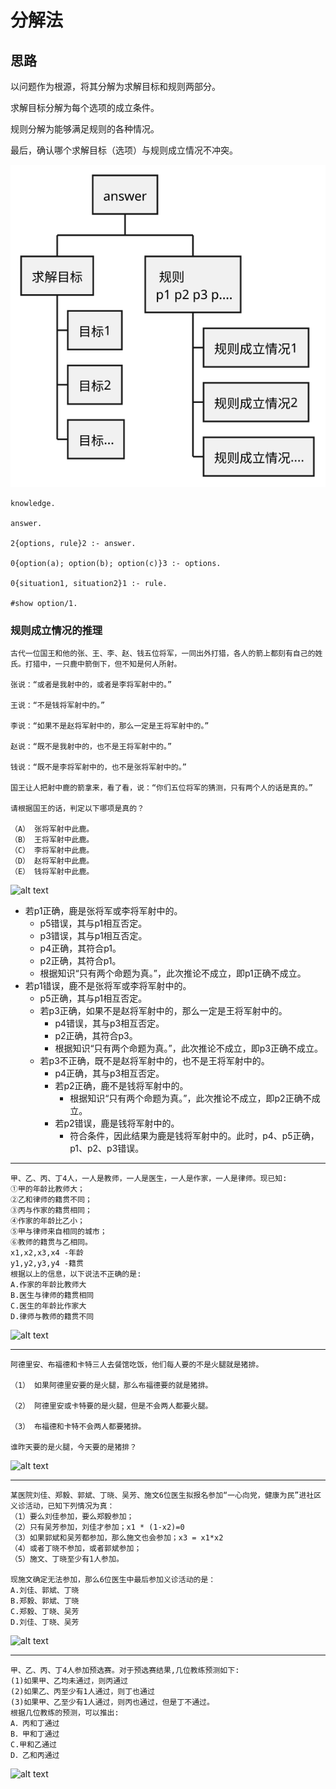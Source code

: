 # 分解法
## 思路
<!-- answer分解为每个选项的条件，选项条件成立时，判断是否满足题目的规则限制 -->

<!-- answer(B) -> conclusion & rule

rule -> answer sets * 4

![alt text](assets/decomposition/image.png)

---

a ham yes & pork tod -> whether rules satisfied 

if answer a then aa

aa: if conclusion then rule  -->

以问题作为根源，将其分解为求解目标和规则两部分。

求解目标分解为每个选项的成立条件。

规则分解为能够满足规则的各种情况。

最后，确认哪个求解目标（选项）与规则成立情况不冲突。

![alt text](<../../../uml/platform-design/cases/case-analysis/decomposition/decomposition-cases-diagram/goal and rules.svg>)

```
knowledge.

answer.

2{options, rule}2 :- answer.

0{option(a); option(b); option(c)}3 :- options.

0{situation1, situation2}1 :- rule.

#show option/1.
```

<!-- ---

what if definition method?

hypothesis is true $iff$ it's in all the possible answer sets based on the rule

`true(h) :- in(h, rule), not ntrue(h)`

`ntrue(h) :- ???`

``

---

answer $\rightarrow$  possible answers $\rightarrow$ hypothesis & rule



![alt text](assets/decomposition/b7bc30bc4408759846a67238dc986ee.jpg) -->

<!-- ## 案例
### 火腿/猪排
阿德里安、布福德和卡特三人去餐馆吃饭，他们每人要的不是火腿就是猪排。

（1）	如果阿德里安要的是火腿，那么布福德 要的就是猪排。

（2）	阿德里安或卡特要的是火腿，但是不会两人都要火腿。

（3）	布福德和卡特不会两人都要猪排。

谁昨天要的是火腿，今天要的是猪排？

```
person(a).
person(b).
person(c).
food(ham).
food(pork).
day(yes).
day(tod).
1{eat(P, F, D):food(F)}1 :- person(P), day(D).

answer.

1{answer(P) : person(P)}3 :- answer.

3{eat(P, ham, yes); eat(P, pork, tod); p}3 :- person(P), answer(P).

6{p(1, yes); p(2, yes);p(3, yes); p(1, tod);p(2, tod);p(3, tod)}6 :- p.

2{eat(a,ham,D);eat(b,pork,D)}2:-p(11,D),day(D).
not eat(a,ham,D):-p(12,D),day(D).
1{p(11,D);p(12,D)}1:-p(1,D).
1{eat(a,ham,D);eat(c,ham,D)}1:-p(2,D).
0{eat(b,pork,D);eat(c,pork,D)}1:-p(3,D),day(D).

#show answer/1.
``` -->


### 规则成立情况的推理
```
古代一位国王和他的张、王、李、赵、钱五位将军，一同出外打猎，各人的箭上都刻有自己的姓氏。打猎中，一只鹿中箭倒下，但不知是何人所射。

张说：“或者是我射中的，或者是李将军射中的。”

王说：“不是钱将军射中的。”

李说：“如果不是赵将军射中的，那么一定是王将军射中的。”

赵说：“既不是我射中的，也不是王将军射中的。”

钱说：“既不是李将军射中的，也不是张将军射中的。”

国王让人把射中鹿的箭拿来，看了看，说：“你们五位将军的猜测，只有两个人的话是真的。”

请根据国王的话，判定以下哪项是真的？

（A） 张将军射中此鹿。
（B） 王将军射中此鹿。
（C） 李将军射中此鹿。
（D） 赵将军射中此鹿。
（E） 钱将军射中此鹿。

```
![alt text](<../../../uml/platform-design/cases/case-analysis/decomposition/decomposition-cases-diagram/shoot goal and rules.svg>) 

- 若p1正确，鹿是张将军或李将军射中的。
  - p5错误，其与p1相互否定。
  - p3错误，其与p1相互否定。
  - p4正确，其符合p1。
  - p2正确，其符合p1。
  - 根据知识“只有两个命题为真。”，此次推论不成立，即p1正确不成立。
- 若p1错误，鹿不是张将军或李将军射中的。
  - p5正确，其与p1相互否定。
  - 若p3正确，如果不是赵将军射中的，那么一定是王将军射中的。
    - p4错误，其与p3相互否定。
    - p2正确，其符合p3。
    - 根据知识“只有两个命题为真。”，此次推论不成立，即p3正确不成立。
  - 若p3不正确，既不是赵将军射中的，也不是王将军射中的。
    - p4正确，其与p3相互否定。
    - 若p2正确，鹿不是钱将军射中的。
      - 根据知识“只有两个命题为真。”，此次推论不成立，即p2正确不成立。
    - 若p2错误，鹿是钱将军射中的。
      - 符合条件，因此结果为鹿是钱将军射中的。此时，p4、p5正确，p1、p2、p3错误。

---

```
甲、乙、丙、丁4人，一人是教师，一人是医生，一人是作家，一人是律师。现已知:
①甲的年龄比教师大； 
②乙和律师的籍贯不同；
③丙与作家的籍贯相同；
④作家的年龄比乙小；
⑤甲与律师来自相同的城市；
⑥教师的籍贯与乙相同。
x1,x2,x3,x4 -年龄
y1,y2,y3,y4 -籍贯
根据以上的信息，以下说法不正确的是:
A.作家的年龄比教师大
B.医生与律师的籍贯相同
C.医生的年龄比作家大
D.律师与教师的籍贯不同
```
![alt text](<../../../uml/platform-design/cases/case-analysis/decomposition/decomposition-cases-diagram/identity goal and rules.svg>) 



---

```
阿德里安、布福德和卡特三人去餐馆吃饭，他们每人要的不是火腿就是猪排。

（1） 如果阿德里安要的是火腿，那么布福德要的就是猪排。

（2） 阿德里安或卡特要的是火腿，但是不会两人都要火腿。

（3） 布福德和卡特不会两人都要猪排。

谁昨天要的是火腿，今天要的是猪排？
```

![alt text](<../../../uml/platform-design/cases/case-analysis/decomposition/decomposition-cases-diagram/chopAndHam goal and rules.svg>) 

---

```
某医院刘佳、郑毅、郭斌、丁晓、吴芳、施文6位医生拟报名参加“一心向党，健康为民”进社区义诊活动，已知下列情况为真：
（1）要么刘佳参加，要么郑毅参加；
（2）只有吴芳参加，刘佳才参加；x1 * (1-x2)=0
（3）如果郭斌和吴芳都参加，那么施文也会参加；x3 = x1*x2
（4）或者丁晓不参加，或者郭斌参加；
（5）施文、丁晓至少有1人参加。
 
现施文确定无法参加，那么6位医生中最后参加义诊活动的是：
A.刘佳、郭斌、丁晓
B.郑毅、郭斌、丁晓
C.郑毅、丁晓、吴芳
D.刘佳、丁晓、吴芳

```

![alt text](<../../../uml/platform-design/cases/case-analysis/decomposition/decomposition-cases-diagram/whoJoin goal and rules.svg>) 

---

```
甲、乙、丙、丁4人参加预选赛。对于预选赛结果,几位教练预测如下:
(1)如果甲、乙均未通过，则丙通过
(2)如果乙、丙至少有1人通过，则丁也通过
(3)如果甲、乙至少有1人通过，则丙也通过，但是丁不通过。
根据几位教练的预测，可以推出:
A．丙和丁通过
B．甲和丁通过
C.甲和乙通过
D．乙和丙通过
```

![alt text](<../../../uml/platform-design/cases/case-analysis/decomposition/decomposition-cases-diagram/whoPassed goal and rules.svg>) 



<!-- ![alt text](<../../../uml/platform-design/cases/case-analysis/decomposition/decomposition-cases-diagram/chopAndHam hypothesis and rules.svg>)  -->


<!-- ![alt text](<../../../uml/platform-design/cases/case-analysis/decomposition/decomposition-cases-diagram/chopAndHam multi answer sets.svg>) 

![alt text](../../../uml/platform-design/cases/case-analysis/decomposition/decomposition-cases-diagram/chopAndHam.svg)  -->

